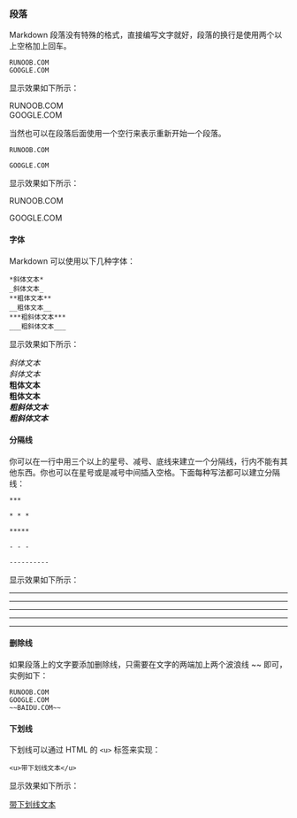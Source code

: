 ### 段落

Markdown 段落没有特殊的格式，直接编写文字就好，段落的换行是使用两个以上空格加上回车。

```
RUNOOB.COM  
GOOGLE.COM
```

显示效果如下所示：

RUNOOB.COM  
GOOGLE.COM

当然也可以在段落后面使用一个空行来表示重新开始一个段落。

```
RUNOOB.COM

GOOGLE.COM
```

显示效果如下所示：

RUNOOB.COM

GOOGLE.COM


#### 字体

Markdown 可以使用以下几种字体：

```
*斜体文本*
_斜体文本_
**粗体文本**
__粗体文本__
***粗斜体文本***
___粗斜体文本___
```

显示效果如下所示：

*斜体文本*  
_斜体文本_  
**粗体文本**  
__粗体文本__  
***粗斜体文本***  
___粗斜体文本___  


#### 分隔线

你可以在一行中用三个以上的星号、减号、底线来建立一个分隔线，行内不能有其他东西。你也可以在星号或是减号中间插入空格。下面每种写法都可以建立分隔线：

```
***

* * *

*****

- - -

----------
```

显示效果如下所示：

***

* * *

*****

- - -

----------

#### 删除线

如果段落上的文字要添加删除线，只需要在文字的两端加上两个波浪线 ~~ 即可，实例如下：

```
RUNOOB.COM
GOOGLE.COM
~~BAIDU.COM~~
```

#### 下划线

下划线可以通过 HTML 的 `<u>` 标签来实现：

```
<u>带下划线文本</u>
```

显示效果如下所示：

<u>带下划线文本</u>

